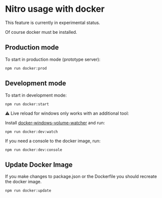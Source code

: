 # Nitro usage with docker

This feature is currently in experimental status.

Of course docker must be installed.

## Production mode

To start in production mode (prototype server):

```
npm run docker:prod
```

## Development mode

To start in development mode:

```
npm run docker:start
```

⚠ Live reload for windows only works with an additional tool:

Install [docker-windows-volume-watcher](https://github.com/merofeev/docker-windows-volume-watcher)
and run:

```
npm run docker:dev:watch
```

If you need a console to the docker image, run:

```
npm run docker:dev:console
```

## Update Docker Image

If you make changes to package.json or the Dockerfile you should recreate the docker image.

```
npm run docker:update
```
